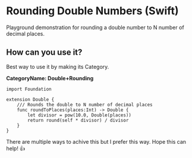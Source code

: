 # Rounding Double Numbers (Swift)

Playground demonstration for rounding a double number to N number of decimal places.

## How can you use it?
Best way to use it by making its Category.

**CategoryName: Double+Rounding**

```
import Foundation

extension Double {
    /// Rounds the double to N number of decimal places
    func roundToPlaces(places:Int) -> Double {
        let divisor = pow(10.0, Double(places))
        return round(self * divisor) / divisor
    }
}
```

There are multiple ways to achive this but I prefer this way. Hope this can help! 👍

